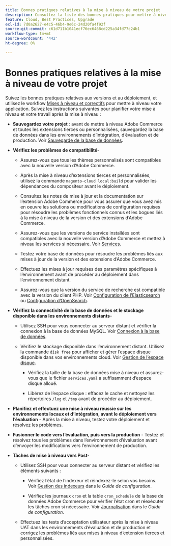 ```yaml
---
title: Bonnes pratiques relatives à la mise à niveau de votre projet
description: Consultez la liste des bonnes pratiques pour mettre à niveau vos fichiers de projet.
feature: Cloud, Best Practices, Upgrade
exl-id: 7d0a2627-e4c5-46b4-9e6c-24d20fa4f92f
source-git-commit: c61d711b1041ecf76ec6468cd225a34fd77c24b1
workflow-type: tm+mt
source-wordcount: '442'
ht-degree: 0%

---
```


# Bonnes pratiques relatives à la mise à niveau de votre projet

Suivez les bonnes pratiques relatives aux versions et au déploiement, et utilisez le workflow [Mises à niveau et correctifs](../development/commerce-version.md) pour mettre à niveau votre application. Suivez les instructions suivantes pour planifier votre mise à niveau et votre travail après la mise à niveau :

- **Sauvegardez votre projet** : avant de mettre à niveau Adobe Commerce et toutes les extensions tierces ou personnalisées, sauvegardez la base de données dans les environnements d’intégration, d’évaluation et de production. Voir [Sauvegarde de la base de données](../development/commerce-version.md#project-backup).

- **Vérifiez les problèmes de compatibilité**-

   - Assurez-vous que tous les thèmes personnalisés sont compatibles avec la nouvelle version d’Adobe Commerce.

   - Après la mise à niveau d’extensions tierces et personnalisées, utilisez la commande `magento-cloud local:build` pour valider les dépendances du compositeur avant le déploiement.

   - Consultez les notes de mise à jour et la documentation sur l’extension Adobe Commerce pour vous assurer que vous avez mis en oeuvre les solutions ou modifications de configuration requises pour résoudre les problèmes fonctionnels connus et les bogues liés à la mise à niveau de la version et des extensions d’Adobe Commerce.

   - Assurez-vous que les versions de service installées sont compatibles avec la nouvelle version d’Adobe Commerce et mettez à niveau les services si nécessaire. Voir [Services](../services/services-yaml.md).

   - Testez votre base de données pour résoudre les problèmes liés aux mises à jour de la version et des extensions d’Adobe Commerce.

   - Effectuez les mises à jour requises des paramètres spécifiques à l’environnement avant de procéder au déploiement dans l’environnement distant.

   - Assurez-vous que la version du service de recherche est compatible avec la version du client PHP. Voir [Configuration de l’Elasticsearch](../services/elasticsearch.md) ou [Configuration d’OpenSearch](../services/opensearch.md).

- **Vérifiez la connectivité de la base de données et le stockage disponible dans les environnements distants**-

   - Utilisez SSH pour vous connecter au serveur distant et vérifier la connexion à la base de données MySQL. Voir [Connexion à la base de données](../services/mysql.md#connect-to-the-database).

   - Vérifiez le stockage disponible dans l’environnement distant. Utilisez la commande `disk free` pour afficher et gérer l’espace disque disponible dans vos environnements cloud. Voir [Gestion de l’espace disque](../storage/manage-disk-space.md).

      - Vérifiez la taille de la base de données mise à niveau et assurez-vous que le fichier `services.yaml` a suffisamment d’espace disque alloué.

      - Libérez de l’espace disque : effacez le cache et nettoyez les répertoires `/log` et `/tmp` avant de procéder au déploiement.

- **Planifiez et effectuez une mise à niveau réussie sur les environnements locaux et d’intégration, avant le déploiement vers l’évaluation** - Après la mise à niveau, testez votre déploiement et résolvez les problèmes.

- **Fusionner le code vers l’évaluation, puis vers la production** - Testez et résolvez tous les problèmes dans l’environnement d’évaluation avant d’envoyer les modifications vers l’environnement de production.

- **Tâches de mise à niveau vers Post**-

   - Utilisez SSH pour vous connecter au serveur distant et vérifiez les éléments suivants :

      - Vérifiez l’état de l’indexeur et réindexez-le selon vos besoins. Voir [Gestion des indexeurs](https://experienceleague.adobe.com/docs/commerce-operations/configuration-guide/cli/manage-indexers.html) dans le _Guide de configuration_.

      - Vérifiez les journaux `cron` et la table `cron_schedule` de la base de données Adobe Commerce pour vérifier l’état cron et réexécuter les tâches cron si nécessaire.
Voir [Journalisation](https://experienceleague.adobe.com/docs/commerce-operations/configuration-guide/cli/configure-cron-jobs.html#logging) dans le _Guide de configuration_.

   - Effectuez les tests d’acceptation utilisateur après la mise à niveau UAT dans les environnements d’évaluation et de production et corrigez les problèmes liés aux mises à niveau d’extension tierces et personnalisées.
